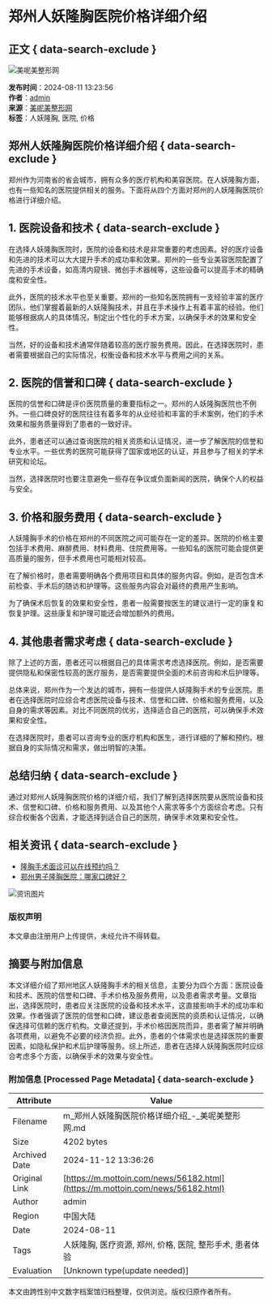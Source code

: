 # 郑州人妖隆胸医院价格详细介绍

## 正文 { data-search-exclude }


![美呢美整形网](https://static/picture/mianbaoxie.png)

**发布时间**：2024-08-11 13:23:56  
**作者**：[admin](javascript:;)  
**来源**：[美呢美整形网](/)  
**标签**：人妖隆胸, 医院, 价格

## 郑州人妖隆胸医院价格详细介绍 { data-search-exclude }

郑州作为河南省的省会城市，拥有众多的医疗机构和美容医院。在人妖隆胸方面，也有一些知名的医院提供相关的服务。下面将从四个方面对郑州的人妖隆胸医院价格进行详细介绍。

## 1. 医院设备和技术 { data-search-exclude }

在选择人妖隆胸医院时，医院的设备和技术是非常重要的考虑因素。好的医疗设备和先进的技术可以大大提升手术的成功率和效果。郑州的一些专业美容医院配置了先进的手术设备，如高清内窥镜、微创手术器械等，这些设备可以提高手术的精确度和安全性。

此外，医院的技术水平也至关重要。郑州的一些知名医院拥有一支经验丰富的医疗团队，他们掌握着最新的人妖隆胸技术，并且在手术操作上有着丰富的经验。他们能够根据病人的具体情况，制定出个性化的手术方案，以确保手术的效果和安全性。

当然，好的设备和技术通常伴随着较高的医疗服务费用。因此，在选择医院时，患者需要根据自己的实际情况，权衡设备和技术水平与费用之间的关系。

## 2. 医院的信誉和口碑 { data-search-exclude }

医院的信誉和口碑是评价医院质量的重要指标之一。郑州的人妖隆胸医院也不例外。一些口碑良好的医院往往有着多年的从业经验和丰富的手术案例，他们的手术效果和服务质量得到了患者的一致好评。

此外，患者还可以通过查询医院的相关资质和认证情况，进一步了解医院的信誉和专业水平。一些优秀的医院可能获得了国家或地区的认证，并且参与了相关的学术研究和论坛。

当然，选择医院时也要注意避免一些存在争议或负面新闻的医院，确保个人的权益与安全。

## 3. 价格和服务费用 { data-search-exclude }

人妖隆胸手术的价格在郑州的不同医院之间可能存在一定的差异。医院的价格主要包括手术费用、麻醉费用、材料费用、住院费用等。一些知名的医院可能会提供更高质量的服务，但手术费用也可能相对较高。

在了解价格时，患者需要明确各个费用项目和具体的服务内容。例如，是否包含术前检查、手术后的随访和护理等。这些服务内容会对最终的费用产生影响。

为了确保术后恢复的效果和安全性，患者一般需要按医生的建议进行一定的康复和恢复护理。这些康复和护理可能还会增加额外的费用。

## 4. 其他患者需求考虑 { data-search-exclude }

除了上述的方面，患者还可以根据自己的具体需求考虑选择医院。例如，是否需要提供隐私和保密性较高的医疗服务，是否需要提供全面的术前咨询和术后护理等。

总体来说，郑州作为一个发达的城市，拥有一些提供人妖隆胸手术的专业医院。患者在选择医院时应综合考虑医院设备与技术、信誉和口碑、价格和服务费用，以及自身的需求等因素。对比不同医院的优劣，选择适合自己的医院，可以确保手术效果和安全性。

在选择医院时，患者可以咨询专业的医疗机构和医生，进行详细的了解和预约。根据自身的实际情况和需求，做出明智的决策。

## 总结归纳 { data-search-exclude }

通过对郑州人妖隆胸医院价格的详细介绍，我们了解到选择医院要从医院设备和技术、信誉和口碑、价格和服务费用、以及其他个人需求等多个方面综合考虑。只有综合权衡各个因素，才能选择到适合自己的医院，确保手术效果和安全性。

## 相关资讯 { data-search-exclude }

- [隆胸手术面诊可以在线预约吗？](/news/56180.html)
- [郑州男子隆胸医院：哪家口碑好？](/news/56184.html)

![资讯图片](https://static/picture/zixun.jpg)

### 版权声明
本文章由注册用户上传提供，未经允许不得转载。

## 摘要与附加信息

<!-- tcd_abstract -->
本文详细介绍了郑州地区人妖隆胸手术的相关信息，主要分为四个方面：医院设备和技术、医院的信誉和口碑、手术价格及服务费用，以及患者需求考量。文章指出，选择医院时，患者应关注医院的设备和技术水平，这直接影响手术的成功率和效果。作者强调了医院的信誉和口碑，建议患者查阅医院的资质和认证情况，以确保选择可信赖的医疗机构。文章还提到，手术价格因医院而异，患者需了解并明确各项费用，以避免不必要的经济负担。此外，患者的个体需求也是选择医院的重要因素，如隐私保护和术后护理等服务。综上所述，患者在选择人妖隆胸医院时应综合考虑多个方面，以确保手术的效果与安全性。
<!-- tcd_abstract_end -->

### 附加信息 [Processed Page Metadata] { data-search-exclude }

| Attribute       | Value                                  |
|-----------------|----------------------------------------|
| Filename        | m_郑州人妖隆胸医院价格详细介绍_-_美呢美整形网.md                             |
| Size            | 4202 bytes                           |
| Archived Date   | 2024-11-12 13:36:26                             |
| Original Link   | [https://m.mottoin.com/news/56182.html](https://m.mottoin.com/news/56182.html)                       |
| Author          | admin                               |
| Region          | 中国大陆                               |
| Date            | 2024-08-11                                 |
| Tags            | 人妖隆胸, 医疗资源, 郑州, 价格, 医院, 整形手术, 患者体验                                 |
| Evaluation            | [Unknown type(update needed)]                                 |
<!-- tcd_table_end -->

本文由跨性别中文数字档案馆归档整理，仅供浏览。版权归原作者所有。
